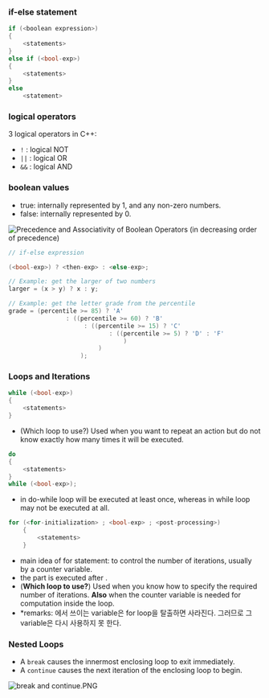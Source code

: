 ### if-else statement

```cpp
if (<boolean expression>)
{
	<statements>
}
else if (<bool-exp>)
{
	<statements>
}
else
	<statement>
```

### logical operators

3 logical operators in C++:

- `!` : logical NOT
- `||` : logical OR
- `&&` : logical AND

### boolean values

- true: internally represented by 1, and any non-zero numbers.
- false: internally represented by 0.

![Precedence and Associativity of Boolean Operators (in decreasing order of precedence)](https://s3-us-west-2.amazonaws.com/secure.notion-static.com/b26b303e-d78d-4e1b-841e-dede5c29ca42/precedence_and_associativity_2.png)

```cpp
// if-else expression

(<bool-exp>) ? <then-exp> : <else-exp>;
```

```cpp
// Example: get the larger of two numbers
larger = (x > y) ? x : y;

// Example: get the letter grade from the percentile
grade = (percentile >= 85) ? 'A'
				: ((percentile >= 60) ? 'B'
					 : ((percentile >= 15) ? 'C'
							: ((percentile >= 5) ? 'D' : 'F'
								)
						 )
					);
```

### Loops and Iterations

```cpp
while (<bool-exp>)
{
	<statements>
}
```

- (Which loop to use?) Used when you want to repeat an action but do not know exactly how many times it will be executed.

```cpp
do
{
	<statements>
}
while (<bool-exp>);
```

- <statements> in do-while loop will be executed at least once, whereas <statements> in while loop may not be executed at all.

```cpp
for (<for-initialization> ; <bool-exp> ; <post-processing>)
	{
		<statements>
	}
```

- main idea of for statement: to control the number of iterations, usually by a counter variable.
- the <post-processing> part is executed after <statements>.
- (**Which loop to use?**) Used when you know how to specify the required number of iterations. **Also** when the counter variable is needed for computation inside the loop.
- *remarks: <for-initialization>에서 쓰이는 variable은 for loop을 탈출하면 사라진다. 그러므로 그 variable은 다시 사용하지 못 한다.

### Nested Loops

- A `break` causes the innermost enclosing loop to exit immediately.
- A `continue` causes the next iteration of the enclosing loop to begin.

![break and continue.PNG](https://s3-us-west-2.amazonaws.com/secure.notion-static.com/32636e00-6036-4d0e-b272-f4b916cf16de/break_and_continue.png)
